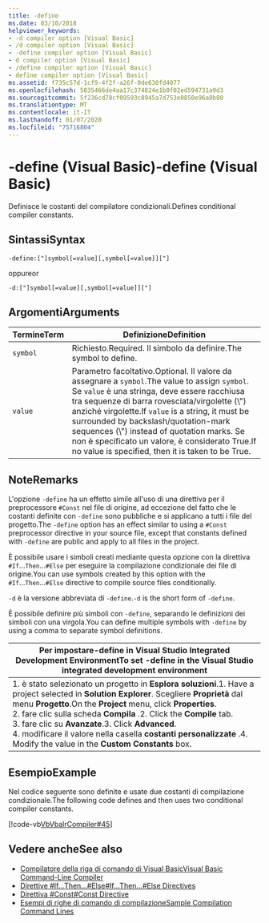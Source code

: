 ```yaml
---
title: -define
ms.date: 03/10/2018
helpviewer_keywords:
- -d compiler option [Visual Basic]
- /d compiler option [Visual Basic]
- -define compiler option [Visual Basic]
- d compiler option [Visual Basic]
- /define compiler option [Visual Basic]
- define compiler option [Visual Basic]
ms.assetid: f735c57d-1cf9-4f2f-a26f-0de630fd4077
ms.openlocfilehash: 5035466de4aa17c374824e1b0f02ed594731a9d3
ms.sourcegitcommit: 5f236cd78cf09593c8945a7d753e0850e96a0b80
ms.translationtype: MT
ms.contentlocale: it-IT
ms.lasthandoff: 01/07/2020
ms.locfileid: "75716804"
---
```

# <a name="-define-visual-basic"></a><span data-ttu-id="8c7df-102">-define (Visual Basic)</span><span class="sxs-lookup"><span data-stu-id="8c7df-102">-define (Visual Basic)</span></span>
<span data-ttu-id="8c7df-103">Definisce le costanti del compilatore condizionali.</span><span class="sxs-lookup"><span data-stu-id="8c7df-103">Defines conditional compiler constants.</span></span>  
  
## <a name="syntax"></a><span data-ttu-id="8c7df-104">Sintassi</span><span class="sxs-lookup"><span data-stu-id="8c7df-104">Syntax</span></span>  
  
```console  
-define:["]symbol[=value][,symbol[=value]]["]  
```

<span data-ttu-id="8c7df-105">oppure</span><span class="sxs-lookup"><span data-stu-id="8c7df-105">or</span></span>

```console  
-d:["]symbol[=value][,symbol[=value]]["]  
```  
  
## <a name="arguments"></a><span data-ttu-id="8c7df-106">Argomenti</span><span class="sxs-lookup"><span data-stu-id="8c7df-106">Arguments</span></span>  
  
|<span data-ttu-id="8c7df-107">Termine</span><span class="sxs-lookup"><span data-stu-id="8c7df-107">Term</span></span>|<span data-ttu-id="8c7df-108">Definizione</span><span class="sxs-lookup"><span data-stu-id="8c7df-108">Definition</span></span>|  
|---|---|  
|`symbol`|<span data-ttu-id="8c7df-109">Richiesto.</span><span class="sxs-lookup"><span data-stu-id="8c7df-109">Required.</span></span> <span data-ttu-id="8c7df-110">Il simbolo da definire.</span><span class="sxs-lookup"><span data-stu-id="8c7df-110">The symbol to define.</span></span>|  
|`value`|<span data-ttu-id="8c7df-111">Parametro facoltativo.</span><span class="sxs-lookup"><span data-stu-id="8c7df-111">Optional.</span></span> <span data-ttu-id="8c7df-112">Il valore da assegnare a `symbol`.</span><span class="sxs-lookup"><span data-stu-id="8c7df-112">The value to assign `symbol`.</span></span> <span data-ttu-id="8c7df-113">Se `value` è una stringa, deve essere racchiusa tra sequenze di barra rovesciata/virgolette (\\") anziché virgolette.</span><span class="sxs-lookup"><span data-stu-id="8c7df-113">If `value` is a string, it must be surrounded by backslash/quotation-mark sequences (\\") instead of quotation marks.</span></span> <span data-ttu-id="8c7df-114">Se non è specificato un valore, è considerato True.</span><span class="sxs-lookup"><span data-stu-id="8c7df-114">If no value is specified, then it is taken to be True.</span></span>|  
  
## <a name="remarks"></a><span data-ttu-id="8c7df-115">Note</span><span class="sxs-lookup"><span data-stu-id="8c7df-115">Remarks</span></span>  
 <span data-ttu-id="8c7df-116">L'opzione `-define` ha un effetto simile all'uso di una direttiva per il preprocessore `#Const` nel file di origine, ad eccezione del fatto che le costanti definite con `-define` sono pubbliche e si applicano a tutti i file del progetto.</span><span class="sxs-lookup"><span data-stu-id="8c7df-116">The `-define` option has an effect similar to using a `#Const` preprocessor directive in your source file, except that constants defined with `-define` are public and apply to all files in the project.</span></span>  
  
 <span data-ttu-id="8c7df-117">È possibile usare i simboli creati mediante questa opzione con la direttiva `#If`...`Then`...`#Else` per eseguire la compilazione condizionale dei file di origine.</span><span class="sxs-lookup"><span data-stu-id="8c7df-117">You can use symbols created by this option with the `#If`...`Then`...`#Else` directive to compile source files conditionally.</span></span>  
  
 <span data-ttu-id="8c7df-118">`-d` è la versione abbreviata di `-define`.</span><span class="sxs-lookup"><span data-stu-id="8c7df-118">`-d` is the short form of `-define`.</span></span>  
  
 <span data-ttu-id="8c7df-119">È possibile definire più simboli con `-define`, separando le definizioni dei simboli con una virgola.</span><span class="sxs-lookup"><span data-stu-id="8c7df-119">You can define multiple symbols with `-define` by using a comma to separate symbol definitions.</span></span>  
  
|<span data-ttu-id="8c7df-120">Per impostare-define in Visual Studio Integrated Development Environment</span><span class="sxs-lookup"><span data-stu-id="8c7df-120">To set -define in the Visual Studio integrated development environment</span></span>|  
|---|  
|<span data-ttu-id="8c7df-121">1. è stato selezionato un progetto in **Esplora soluzioni**.</span><span class="sxs-lookup"><span data-stu-id="8c7df-121">1.  Have a project selected in **Solution Explorer**.</span></span> <span data-ttu-id="8c7df-122">Scegliere **Proprietà** dal menu **Progetto**.</span><span class="sxs-lookup"><span data-stu-id="8c7df-122">On the **Project** menu, click **Properties**.</span></span> <br /><span data-ttu-id="8c7df-123">2. fare clic sulla scheda **Compila** .</span><span class="sxs-lookup"><span data-stu-id="8c7df-123">2.  Click the **Compile** tab.</span></span><br /><span data-ttu-id="8c7df-124">3. fare clic su **Avanzate**.</span><span class="sxs-lookup"><span data-stu-id="8c7df-124">3.  Click **Advanced**.</span></span><br /><span data-ttu-id="8c7df-125">4. modificare il valore nella casella **costanti personalizzate** .</span><span class="sxs-lookup"><span data-stu-id="8c7df-125">4.  Modify the value in the **Custom Constants** box.</span></span>|  
  
## <a name="example"></a><span data-ttu-id="8c7df-126">Esempio</span><span class="sxs-lookup"><span data-stu-id="8c7df-126">Example</span></span>  
 <span data-ttu-id="8c7df-127">Nel codice seguente sono definite e usate due costanti di compilazione condizionale.</span><span class="sxs-lookup"><span data-stu-id="8c7df-127">The following code defines and then uses two conditional compiler constants.</span></span>  
  
 [!code-vb[VbVbalrCompiler#45](~/samples/snippets/visualbasic/VS_Snippets_VBCSharp/VbVbalrCompiler/VB/Class1.vb#45)]  
  
## <a name="see-also"></a><span data-ttu-id="8c7df-128">Vedere anche</span><span class="sxs-lookup"><span data-stu-id="8c7df-128">See also</span></span>

- [<span data-ttu-id="8c7df-129">Compilatore della riga di comando di Visual Basic</span><span class="sxs-lookup"><span data-stu-id="8c7df-129">Visual Basic Command-Line Compiler</span></span>](../../../visual-basic/reference/command-line-compiler/index.md)
- [<span data-ttu-id="8c7df-130">Direttive #If...Then...#Else</span><span class="sxs-lookup"><span data-stu-id="8c7df-130">#If...Then...#Else Directives</span></span>](../../../visual-basic/language-reference/directives/if-then-else-directives.md)
- [<span data-ttu-id="8c7df-131">Direttiva #Const</span><span class="sxs-lookup"><span data-stu-id="8c7df-131">#Const Directive</span></span>](../../../visual-basic/language-reference/directives/const-directive.md)
- [<span data-ttu-id="8c7df-132">Esempi di righe di comando di compilazione</span><span class="sxs-lookup"><span data-stu-id="8c7df-132">Sample Compilation Command Lines</span></span>](../../../visual-basic/reference/command-line-compiler/sample-compilation-command-lines.md)
